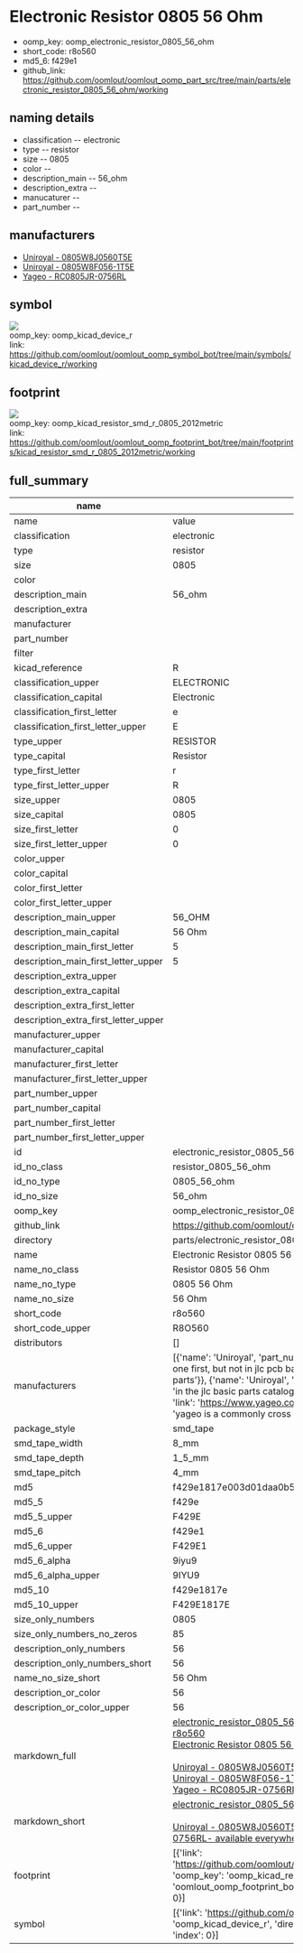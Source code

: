 # Electronic Resistor 0805 56 Ohm

  
* oomp_key: oomp_electronic_resistor_0805_56_ohm 
* short_code: r8o560
* md5_6: f429e1  
* github_link: https://github.com/oomlout/oomlout_oomp_part_src/tree/main/parts/electronic_resistor_0805_56_ohm/working  
## naming details
* classification -- electronic
* type -- resistor
* size -- 0805
* color -- 
* description_main -- 56_ohm
* description_extra -- 
* manucaturer -- 
* part_number -- 


## manufacturers
* [Uniroyal - 0805W8J0560T5E]()  
* [Uniroyal - 0805W8F056-1T5E]()  
* [Yageo - RC0805JR-0756RL](https://www.yageo.com/en/Chart/Download/pdf/RC0805JR-0756RL)  

## symbol

![](symbol/{index}/working/working_600.png)  
oomp_key: oomp_kicad_device_r  
link: https://github.com/oomlout/oomlout_oomp_symbol_bot/tree/main/symbols/kicad_device_r/working  

## footprint

![](footprint/{index}/working/working_600.png)  
oomp_key: oomp_kicad_resistor_smd_r_0805_2012metric  
link: https://github.com/oomlout/oomlout_oomp_footprint_bot/tree/main/footprints/kicad_resistor_smd_r_0805_2012metric/working  

## full_summary
| name | value | 
| --- | --- | 
| name | value | 
| classification | electronic | 
| type | resistor | 
| size | 0805 | 
| color |  | 
| description_main | 56_ohm | 
| description_extra |  | 
| manufacturer |  | 
| part_number |  | 
| filter |  | 
| kicad_reference | R | 
| classification_upper | ELECTRONIC | 
| classification_capital | Electronic | 
| classification_first_letter | e | 
| classification_first_letter_upper | E | 
| type_upper | RESISTOR | 
| type_capital | Resistor | 
| type_first_letter | r | 
| type_first_letter_upper | R | 
| size_upper | 0805 | 
| size_capital | 0805 | 
| size_first_letter | 0 | 
| size_first_letter_upper | 0 | 
| color_upper |  | 
| color_capital |  | 
| color_first_letter |  | 
| color_first_letter_upper |  | 
| description_main_upper | 56_OHM | 
| description_main_capital | 56 Ohm | 
| description_main_first_letter | 5 | 
| description_main_first_letter_upper | 5 | 
| description_extra_upper |  | 
| description_extra_capital |  | 
| description_extra_first_letter |  | 
| description_extra_first_letter_upper |  | 
| manufacturer_upper |  | 
| manufacturer_capital |  | 
| manufacturer_first_letter |  | 
| manufacturer_first_letter_upper |  | 
| part_number_upper |  | 
| part_number_capital |  | 
| part_number_first_letter |  | 
| part_number_first_letter_upper |  | 
| id | electronic_resistor_0805_56_ohm | 
| id_no_class | resistor_0805_56_ohm | 
| id_no_type | 0805_56_ohm | 
| id_no_size | 56_ohm | 
| oomp_key | oomp_electronic_resistor_0805_56_ohm | 
| github_link | https://github.com/oomlout/oomlout_oomp_part_src/tree/main/parts/electronic_resistor_0805_56_ohm/working | 
| directory | parts/electronic_resistor_0805_56_ohm | 
| name | Electronic Resistor 0805 56 Ohm | 
| name_no_class | Resistor 0805 56 Ohm | 
| name_no_type | 0805 56 Ohm | 
| name_no_size | 56 Ohm | 
| short_code | r8o560 | 
| short_code_upper | R8O560 | 
| distributors | [] | 
| manufacturers | [{'name': 'Uniroyal', 'part_number': '0805W8J0560T5E', 'link': '', 'id': 'manufacturer_uniroyal', 'note': {'reason': 'did this one first, but not in jlc pcb basic parts and 1 percent are and they are the same price', 'reason_short': 'not in jlc basic parts'}}, {'name': 'Uniroyal', 'part_number': '0805W8F056-1T5E', 'link': '', 'id': 'manufacturer_uniroyal', 'note': {'reason': 'in the jlc basic parts catalogue', 'reason_short': 'jlc basic part'}}, {'name': 'Yageo', 'part_number': 'RC0805JR-0756RL', 'link': 'https://www.yageo.com/en/Chart/Download/pdf/RC0805JR-0756RL', 'id': 'manufacturer_yageo', 'note': {'reason': 'yageo is a commonly cross referenced part number', 'reason_short': 'available everywhere'}}] | 
| package_style | smd_tape | 
| smd_tape_width | 8_mm | 
| smd_tape_depth | 1_5_mm | 
| smd_tape_pitch | 4_mm | 
| md5 | f429e1817e003d01daa0b5010c6230da | 
| md5_5 | f429e | 
| md5_5_upper | F429E | 
| md5_6 | f429e1 | 
| md5_6_upper | F429E1 | 
| md5_6_alpha | 9iyu9 | 
| md5_6_alpha_upper | 9IYU9 | 
| md5_10 | f429e1817e | 
| md5_10_upper | F429E1817E | 
| size_only_numbers | 0805 | 
| size_only_numbers_no_zeros | 85 | 
| description_only_numbers | 56 | 
| description_only_numbers_short | 56 | 
| name_no_size_short | 56 Ohm | 
| description_or_color | 56 | 
| description_or_color_upper | 56 | 
| markdown_full | [electronic_resistor_0805_56_ohm](https://github.com/oomlout/oomlout_oomp_part_src/tree/main/parts/electronic_resistor_0805_56_ohm/working)<br>[r8o560](https://github.com/oomlout/oomlout_oomp_part_src/tree/main/parts/electronic_resistor_0805_56_ohm/working)<br>[Electronic Resistor 0805 56 Ohm](https://github.com/oomlout/oomlout_oomp_part_src/tree/main/parts/electronic_resistor_0805_56_ohm/working)<br><br>[Uniroyal - 0805W8J0560T5E- not in jlc basic parts]() [(L)  ](https://www.lcsc.com/search?q=0805W8J0560T5E)[(D)  ](https://www.digikey.com/en/products?keywords=0805W8J0560T5E)[(M)  ](https://www.mouser.com/Search/Refine?Keyword=0805W8J0560T5E)[(N)  ](https://www.newark.com/search?st=0805W8J0560T5E)[(SZ)  ](https://so.szlcsc.com/global.html?k=0805W8J0560T5E)<br>[Uniroyal - 0805W8F056-1T5E- jlc basic part]() [(L)  ](https://www.lcsc.com/search?q=0805W8F056-1T5E)[(D)  ](https://www.digikey.com/en/products?keywords=0805W8F056-1T5E)[(M)  ](https://www.mouser.com/Search/Refine?Keyword=0805W8F056-1T5E)[(N)  ](https://www.newark.com/search?st=0805W8F056-1T5E)[(SZ)  ](https://so.szlcsc.com/global.html?k=0805W8F056-1T5E)<br>[Yageo - RC0805JR-0756RL- available everywhere](https://www.yageo.com/en/Chart/Download/pdf/RC0805JR-0756RL) [(L)  ](https://www.lcsc.com/search?q=RC0805JR-0756RL)[(D)  ](https://www.digikey.com/en/products?keywords=RC0805JR-0756RL)[(M)  ](https://www.mouser.com/Search/Refine?Keyword=RC0805JR-0756RL)[(N)  ](https://www.newark.com/search?st=RC0805JR-0756RL)[(SZ)  ](https://so.szlcsc.com/global.html?k=RC0805JR-0756RL)<br> | 
| markdown_short | [electronic_resistor_0805_56_ohm](https://github.com/oomlout/oomlout_oomp_part_src/tree/main/parts/electronic_resistor_0805_56_ohm/working)<br><br>[Uniroyal - 0805W8J0560T5E- not in jlc basic parts]()[Uniroyal - 0805W8F056-1T5E- jlc basic part]()[Yageo - RC0805JR-0756RL- available everywhere](https://www.yageo.com/en/Chart/Download/pdf/RC0805JR-0756RL) | 
| footprint | [{'link': 'https://github.com/oomlout/oomlout_oomp_footprint_bot/tree/main/foootprntss/kicad_resistor_smd_r_0805_2012metric', 'oomp_key': 'oomp_kicad_resistor_smd_r_0805_2012metric', 'directory': 'oomlout_oomp_footprint_bot/footprints/kicad_resistor_smd_r_0805_2012metric//working/working.kicad_mod', 'index': 0}] | 
| symbol | [{'link': 'https://github.com/oomlout/oomlout_oomp_symbol_bot/tree/main/symbols/kicad_device_r', 'oomp_key': 'oomp_kicad_device_r', 'directory': 'oomlout_oomp_symbol_bot/symbols/kicad_device_r//working/working.kicad_sym', 'index': 0}] | 
